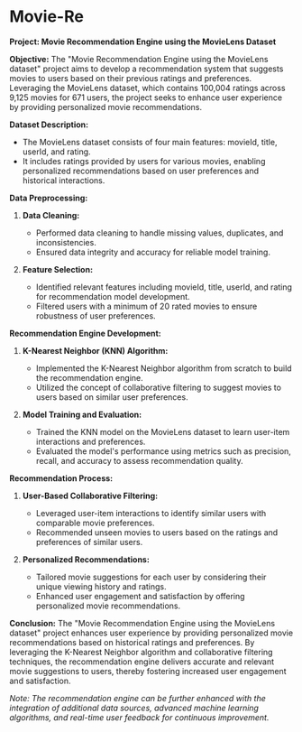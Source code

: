 # Movie-Re

**Project: Movie Recommendation Engine using the MovieLens Dataset**

**Objective:**
The "Movie Recommendation Engine using the MovieLens dataset" project aims to develop a recommendation system that suggests movies to users based on their previous ratings and preferences. Leveraging the MovieLens dataset, which contains 100,004 ratings across 9,125 movies for 671 users, the project seeks to enhance user experience by providing personalized movie recommendations.

**Dataset Description:**
- The MovieLens dataset consists of four main features: movieId, title, userId, and rating.
- It includes ratings provided by users for various movies, enabling personalized recommendations based on user preferences and historical interactions.

**Data Preprocessing:**
1. **Data Cleaning:**
   - Performed data cleaning to handle missing values, duplicates, and inconsistencies.
   - Ensured data integrity and accuracy for reliable model training.

2. **Feature Selection:**
   - Identified relevant features including movieId, title, userId, and rating for recommendation model development.
   - Filtered users with a minimum of 20 rated movies to ensure robustness of user preferences.

**Recommendation Engine Development:**
1. **K-Nearest Neighbor (KNN) Algorithm:**
   - Implemented the K-Nearest Neighbor algorithm from scratch to build the recommendation engine.
   - Utilized the concept of collaborative filtering to suggest movies to users based on similar user preferences.

2. **Model Training and Evaluation:**
   - Trained the KNN model on the MovieLens dataset to learn user-item interactions and preferences.
   - Evaluated the model's performance using metrics such as precision, recall, and accuracy to assess recommendation quality.

**Recommendation Process:**
1. **User-Based Collaborative Filtering:**
   - Leveraged user-item interactions to identify similar users with comparable movie preferences.
   - Recommended unseen movies to users based on the ratings and preferences of similar users.

2. **Personalized Recommendations:**
   - Tailored movie suggestions for each user by considering their unique viewing history and ratings.
   - Enhanced user engagement and satisfaction by offering personalized movie recommendations.

**Conclusion:**
The "Movie Recommendation Engine using the MovieLens dataset" project enhances user experience by providing personalized movie recommendations based on historical ratings and preferences. By leveraging the K-Nearest Neighbor algorithm and collaborative filtering techniques, the recommendation engine delivers accurate and relevant movie suggestions to users, thereby fostering increased user engagement and satisfaction.

*Note: The recommendation engine can be further enhanced with the integration of additional data sources, advanced machine learning algorithms, and real-time user feedback for continuous improvement.*
